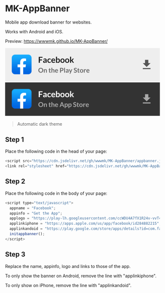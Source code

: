 # MK-AppBanner
Mobile app download banner for websites.

Works with Android and iOS.


Preview: https://wwwmk.github.io/MK-AppBanner/


![image](light.png)
![image](image.png)
>Automatic dark theme


## Step 1

Place the following code in the head of your page:
```javascript
<script src="https://cdn.jsdelivr.net/gh/wwwmk/MK-AppBanner/appbanner.js"></script>
<link rel="stylesheet" href="https://cdn.jsdelivr.net/gh/wwwmk/MK-AppBanner/banner.css">
```


## Step 2

Place the following code in the body of your page:
```javascript
<script type="text/javascript">
  appname = "Facebook";
  appinfo = "Get the App";
  applogo = "https://play-lh.googleusercontent.com/ccWDU4A7fX1R24v-vvT480ySh26AYp97g1VrIB_FIdjRcuQB2JP2WdY7h_wVVAeSpg=s180-rw";
  applinkiphone = "https://apps.apple.com/us/app/facebook/id284882215";
  applinkandoid = "https://play.google.com/store/apps/details?id=com.facebook.katana";
  initappbanner();
</script>
```


## Step 3

Replace the name, appinfo, logo and links to those of the app.

To only show the banner on Android, remove the line with "applinkiphone".

To only show on iPhone, remove the line with "applinkandoid".
